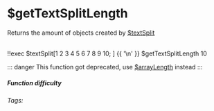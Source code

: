 # $getTextSplitLength
Returns the amount of objects created by [$textSplit](./textSplit.md)


<br/>
<discord-messages>
	<discord-message :bot="false" role-color="#ffcc9a" author="Member">
        <DiscordMarkdown>
	        !!exec $textSplit[1 2 3 4 5 6 7 8 9 10; ]
            {{ '\n' }}
            $getTextSplitLength
		</DiscordMarkdown>
	</discord-message>
	<discord-message :bot="true" role-color="#0099ff" author="Custom Command" avatar="https://media.discordapp.net/avatars/725721249652670555/781224f90c3b841ba5b40678e032f74a.webp">
		10
	</discord-message>
</discord-messages>

::: danger
This function got deprecated, use [$arrayLength](./../Array/arrayLength.md) instead 
:::

##### Function difficulty <Badge type="warning" text="Medium" vertical="middle" /> 
###### Tags: <Badge type="tip" text="split text" vertical="middle" /> <Badge type="tip" text="Length" vertical="middle" />